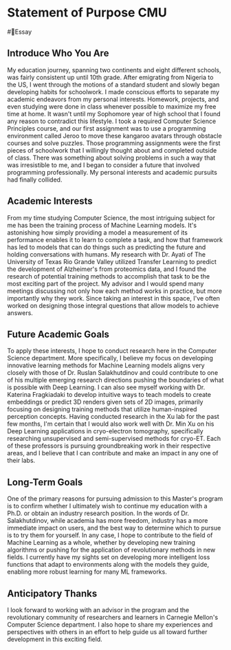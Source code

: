# Statement of Purpose CMU
#📝Essay

## Introduce Who You Are

My education journey, spanning two continents and eight different schools, was fairly consistent up until 10th grade. After emigrating from Nigeria to the US, I went through the motions of a standard student and slowly began developing habits for schoolwork. I made conscious efforts to separate my academic endeavors from my personal interests. Homework, projects, and even studying were done in class whenever possible to maximize my free time at home. It wasn't until my Sophomore year of high school that I found any reason to contradict this lifestyle. I took a required Computer Science Principles course, and our first assignment was to use a programming environment called Jeroo to move these kangaroo avatars through obstacle courses and solve puzzles. Those programming assignments were the first pieces of schoolwork that I willingly thought about and completed outside of class. There was something about solving problems in such a way that was irresistible to me, and I began to consider a future that involved programming professionally. My personal interests and academic pursuits had finally collided.

## Academic Interests

From my time studying Computer Science, the most intriguing subject for me has been the training process of Machine Learning models. It's astonishing how simply providing a model a measurement of its performance enables it to learn to complete a task, and how that framework has led to models that can do things such as predicting the future and holding conversations with humans. My research with Dr. Ayati of The University of Texas Rio Grande Valley utilized Transfer Learning to predict the development of Alzheimer's from proteomics data, and I found the research of potential training methods to accomplish that task to be the most exciting part of the project. My advisor and I would spend many meetings discussing not only how each method works in practice, but more importantly why they work. Since taking an interest in this space, I've often worked on designing those integral questions that allow models to achieve answers.

## Future Academic Goals

To apply these interests, I hope to conduct research here in the Computer Science department. More specifically, I believe my focus on developing innovative learning methods for Machine Learning models aligns very closely with those of Dr. Ruslan Salakhutdinov and could contribute to one of his multiple emerging research directions pushing the boundaries of what is possible with Deep Learning. I can also see myself working with Dr. Katerina Fragkiadaki to develop intuitive ways to teach models to create embeddings or predict 3D renders given sets of 2D images, primarily focusing on designing training methods that utilize human-inspired perception concepts. Having conducted research in the Xu lab for the past few months, I'm certain that I would also work well with Dr. Min Xu on his Deep Learning applications in cryo-electron tomography, specifically researching unsupervised and semi-supervised methods for cryo-ET. Each of these professors is pursuing groundbreaking work in their respective areas, and I believe that I can contribute and make an impact in any one of their labs.

## Long-Term Goals

One of the primary reasons for pursuing admission to this Master's program is to confirm whether I ultimately wish to continue my education with a Ph.D. or obtain an industry research position. In the words of Dr. Salakhutdinov, while academia has more freedom, industry has a more immediate impact on users, and the best way to determine which to pursue is to try them for yourself. In any case, I hope to contribute to the field of Machine Learning as a whole, whether by developing new training algorithms or pushing for the application of revolutionary methods in new fields. I currently have my sights set on developing more intelligent loss functions that adapt to environments along with the models they guide, enabling more robust learning for many ML frameworks.

## Anticipatory Thanks

I look forward to working with an advisor in the program and the revolutionary community of researchers and learners in Carnegie Mellon's Computer Science department. I also hope to share my experiences and perspectives with others in an effort to help guide us all toward further development in this exciting field.